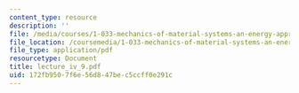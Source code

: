```yaml
---
content_type: resource
description: ''
file: /media/courses/1-033-mechanics-of-material-systems-an-energy-approach-fall-2003/172fb9507f6e56d847bec5ccff0e291c_lecture_iv_9.pdf
file_location: /coursemedia/1-033-mechanics-of-material-systems-an-energy-approach-fall-2003/172fb9507f6e56d847bec5ccff0e291c_lecture_iv_9.pdf
file_type: application/pdf
resourcetype: Document
title: lecture_iv_9.pdf
uid: 172fb950-7f6e-56d8-47be-c5ccff0e291c
---
```

